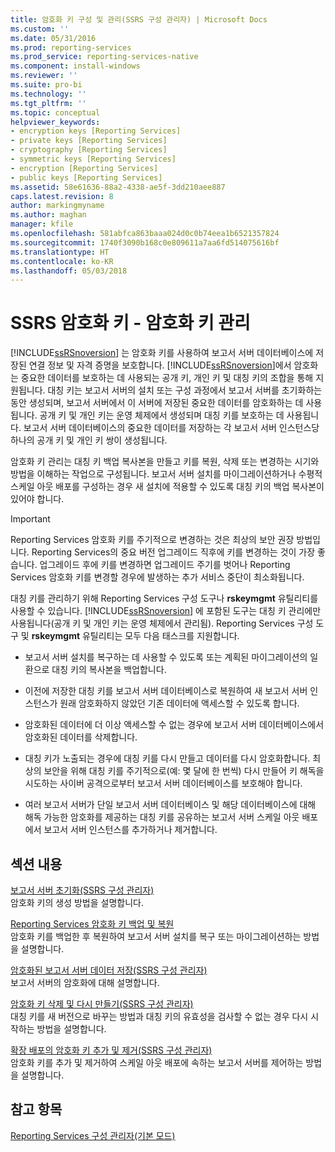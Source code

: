 ```yaml
---
title: 암호화 키 구성 및 관리(SSRS 구성 관리자) | Microsoft Docs
ms.custom: ''
ms.date: 05/31/2016
ms.prod: reporting-services
ms.prod_service: reporting-services-native
ms.component: install-windows
ms.reviewer: ''
ms.suite: pro-bi
ms.technology: ''
ms.tgt_pltfrm: ''
ms.topic: conceptual
helpviewer_keywords:
- encryption keys [Reporting Services]
- private keys [Reporting Services]
- cryptography [Reporting Services]
- symmetric keys [Reporting Services]
- encryption [Reporting Services]
- public keys [Reporting Services]
ms.assetid: 58e61636-88a2-4338-ae5f-3dd210aee887
caps.latest.revision: 8
author: markingmyname
ms.author: maghan
manager: kfile
ms.openlocfilehash: 581abfca863baaa024d0c0b74eea1b6521357824
ms.sourcegitcommit: 1740f3090b168c0e809611a7aa6fd514075616bf
ms.translationtype: HT
ms.contentlocale: ko-KR
ms.lasthandoff: 05/03/2018
---
```

# <a name="ssrs-encryption-keys---manage-encryption-keys"></a>SSRS 암호화 키 - 암호화 키 관리
  [!INCLUDE[ssRSnoversion](../../includes/ssrsnoversion-md.md)] 는 암호화 키를 사용하여 보고서 서버 데이터베이스에 저장된 연결 정보 및 자격 증명을 보호합니다. [!INCLUDE[ssRSnoversion](../../includes/ssrsnoversion-md.md)]에서 암호화는 중요한 데이터를 보호하는 데 사용되는 공개 키, 개인 키 및 대칭 키의 조합을 통해 지원됩니다. 대칭 키는 보고서 서버의 설치 또는 구성 과정에서 보고서 서버를 초기화하는 동안 생성되며, 보고서 서버에서 이 서버에 저장된 중요한 데이터를 암호화하는 데 사용됩니다. 공개 키 및 개인 키는 운영 체제에서 생성되며 대칭 키를 보호하는 데 사용됩니다. 보고서 서버 데이터베이스의 중요한 데이터를 저장하는 각 보고서 서버 인스턴스당 하나의 공개 키 및 개인 키 쌍이 생성됩니다.  
  
 암호화 키 관리는 대칭 키 백업 복사본을 만들고 키를 복원, 삭제 또는 변경하는 시기와 방법을 이해하는 작업으로 구성됩니다. 보고서 서버 설치를 마이그레이션하거나 수평적 스케일 아웃 배포를 구성하는 경우 새 설치에 적용할 수 있도록 대칭 키의 백업 복사본이 있어야 합니다.  
  
> [!IMPORTANT]  
>  Reporting Services 암호화 키를 주기적으로 변경하는 것은 최상의 보안 권장 방법입니다. Reporting Services의 중요 버전 업그레이드 직후에 키를 변경하는 것이 가장 좋습니다. 업그레이드 후에 키를 변경하면 업그레이드 주기를 벗어나 Reporting Services 암호화 키를 변경할 경우에 발생하는 추가 서비스 중단이 최소화됩니다.  
  
 대칭 키를 관리하기 위해 Reporting Services 구성 도구나 **rskeymgmt** 유틸리티를 사용할 수 있습니다. [!INCLUDE[ssRSnoversion](../../includes/ssrsnoversion-md.md)] 에 포함된 도구는 대칭 키 관리에만 사용됩니다(공개 키 및 개인 키는 운영 체제에서 관리됨). Reporting Services 구성 도구 및 **rskeymgmt** 유틸리티는 모두 다음 태스크를 지원합니다.  
  
-   보고서 서버 설치를 복구하는 데 사용할 수 있도록 또는 계획된 마이그레이션의 일환으로 대칭 키의 복사본을 백업합니다.  
  
-   이전에 저장한 대칭 키를 보고서 서버 데이터베이스로 복원하여 새 보고서 서버 인스턴스가 원래 암호화하지 않았던 기존 데이터에 액세스할 수 있도록 합니다.  
  
-   암호화된 데이터에 더 이상 액세스할 수 없는 경우에 보고서 서버 데이터베이스에서 암호화된 데이터를 삭제합니다.  
  
-   대칭 키가 노출되는 경우에 대칭 키를 다시 만들고 데이터를 다시 암호화합니다. 최상의 보안을 위해 대칭 키를 주기적으로(예: 몇 달에 한 번씩) 다시 만들어 키 해독을 시도하는 사이버 공격으로부터 보고서 서버 데이터베이스를 보호해야 합니다.  
  
-   여러 보고서 서버가 단일 보고서 서버 데이터베이스 및 해당 데이터베이스에 대해 해독 가능한 암호화를 제공하는 대칭 키를 공유하는 보고서 서버 스케일 아웃 배포에서 보고서 서버 인스턴스를 추가하거나 제거합니다.  
  
## <a name="in-this-section"></a>섹션 내용  
 [보고서 서버 초기화&#40;SSRS 구성 관리자&#41;](../../reporting-services/install-windows/ssrs-encryption-keys-initialize-a-report-server.md)  
 암호화 키의 생성 방법을 설명합니다.  
  
 [Reporting Services 암호화 키 백업 및 복원](../../reporting-services/install-windows/ssrs-encryption-keys-back-up-and-restore-encryption-keys.md)  
 암호화 키를 백업한 후 복원하여 보고서 서버 설치를 복구 또는 마이그레이션하는 방법을 설명합니다.  
  
 [암호화된 보고서 서버 데이터 저장&#40;SSRS 구성 관리자&#41;](../../reporting-services/install-windows/ssrs-encryption-keys-store-encrypted-report-server-data.md)  
 보고서 서버의 암호화에 대해 설명합니다.  
  
 [암호화 키 삭제 및 다시 만들기&#40;SSRS 구성 관리자&#41;](../../reporting-services/install-windows/ssrs-encryption-keys-delete-and-re-create-encryption-keys.md)  
 대칭 키를 새 버전으로 바꾸는 방법과 대칭 키의 유효성을 검사할 수 없는 경우 다시 시작하는 방법을 설명합니다.  
  
 [확장 배포의 암호화 키 추가 및 제거&#40;SSRS 구성 관리자&#41;](../../reporting-services/install-windows/add-and-remove-encryption-keys-for-scale-out-deployment.md)  
 암호화 키를 추가 및 제거하여 스케일 아웃 배포에 속하는 보고서 서버를 제어하는 방법을 설명합니다.  
  
## <a name="see-also"></a>참고 항목  
[Reporting Services 구성 관리자(기본 모드)](../../reporting-services/install-windows/reporting-services-configuration-manager-native-mode.md)
